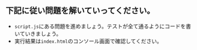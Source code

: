 ## 下記に従い問題を解いていってください。

* `script.js`にある問題を進めましょう。テストが全て通るようにコードを書いていきましょう。
* 実行結果は`index.html`のコンソール画面で確認してください。



